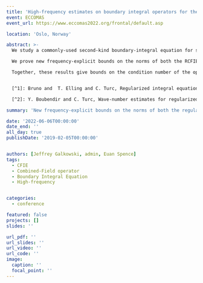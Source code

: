 ```yaml
---
title: 'High-frequency estimates on boundary integral operators for the Helmholtz exterior Neumann problem'
event: ECCOMAS
event_url: https://www.eccomas2022.org/frontal/default.asp

location: 'Oslo, Norway'

abstract: >-
  We study a commonly-used second-kind boundary-integral equation for solving the Helmholtz exterior Neumann problem at high frequency, namely the Regularized Combined Field Integral Equation (RCFIE)[^1]. Writing $\\Gamma$ for the boundary of the obstacle, this integral operator map $L^2(\\Gamma)$ to itself, contrary to its non-regularized version.

  We prove new frequency-explicit bounds on the norms of both the RCFIE and its inverse. The bounds on the norm are valid for piecewise-smooth $\\Gamma$ and are sharp, and the bounds on the norm of the inverse are valid for smooth $\\Gamma$ and are observed to be sharp at least when $\\Gamma$ is curved.

  Together, these results give bounds on the condition number of the operator on $L^2(\\Gamma)$; this is the first time $L^2(\\Gamma)$ condition-number bounds have been proved for this operator for obstacles other than balls[^2]. 


  [^1]: Bruno and  T. Elling and C. Turc, Regularized integral equations and fast high-order solvers for sound-hard acoustic scattering problems. *International Journal for Numerical Methods in Engineering*, 2012.

  [^2]: Y. Boubendir and C. Turc, Wave-number estimates for regularized combined field boundary integral operators in acoustic scattering problems with Neumann boundary conditions. *IMA Journal of Numerical Analysis*, 2013

summary: 'New frequency-explicit bounds on the norms of both the regularised combined field integral equation and its inverse.'

date: '2022-06-06T00:00:00'
date_end: ''
all_day: true
publishDate: '2019-02-05T00:00:00'


authors: [Jeffrey Galkowski, admin, Euan Spence]
tags:
  - CFIE
  - Combined-Field operator
  - Boundary Integral Equation
  - High-frequency


categories: 
  - conference

featured: false
projects: []
slides: ''

url_pdf: ''
url_slides: ''
url_video: ''
url_code: ''
image:
  caption: ''
  focal_point: ''
---
```

